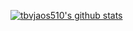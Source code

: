 [![tbvjaos510's github stats](https://github-readme-stats.vercel.app/api?username=tbvjaos510&show_icons=true&hide_border=true&count_private=true)](https://github.com/SoohanBae)
